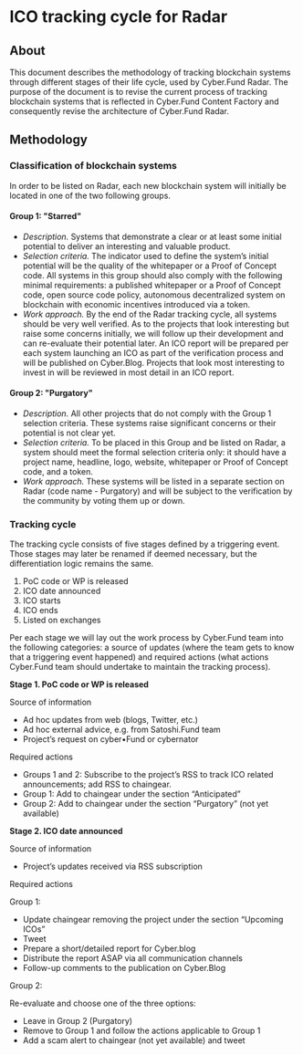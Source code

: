 # ICO tracking cycle for Radar

## About

This document describes the methodology of tracking blockchain systems through different stages of their life cycle, used by Cyber.Fund Radar. The purpose of the document is to revise the current process of tracking blockchain systems that is reflected in Cyber.Fund Content Factory and consequently revise the architecture of Cyber.Fund Radar.   

## Methodology
### Classification of blockchain systems 
In order to be listed on Radar, each new blockchain system will initially be located in one of the two following groups.

#### Group 1: "Starred" 

* _Description._ Systems that demonstrate a clear or at least some initial potential to deliver an interesting and valuable product.
* _Selection criteria._ The indicator used to define the system’s initial potential will be the quality of the whitepaper or a Proof of Concept code. All systems in this group should also comply with the following minimal requirements: a published whitepaper or a Proof of Concept code, open source code policy, autonomous decentralized system on blockchain with economic incentives introduced via a token.
* _Work approach._ By the end of the Radar tracking cycle, all systems should be very well verified. As to the projects that look interesting but raise some concerns initially, we will follow up their development and can re-evaluate their potential later. An ICO report will be prepared per each system launching an ICO as part of the verification process and will be published on Cyber.Blog. Projects that look most interesting to invest in will be reviewed in most detail in an ICO report. 

#### Group 2: "Purgatory"

* _Description._ All other projects that do not comply with the Group 1 selection criteria. These systems raise significant concerns or their potential is not clear yet. 
* _Selection criteria._ To be placed in this Group and be listed on Radar, a system should meet the formal selection criteria only: it should have a project name, headline, logo, website, whitepaper or Proof of Concept code, and a token.
* _Work approach._ These systems will be listed in a separate section on Radar (code name - Purgatory) and will be subject to the verification by the community by voting them up or down. 

### Tracking cycle
The tracking cycle consists of five stages defined by a triggering event. Those stages may later be renamed if deemed necessary, but the differentiation logic remains the same.  

1. PoC code or WP is released
2. ICO date announced 
3. ICO starts
4. ICO ends
5. Listed on exchanges

Per each stage we will lay out the work process by Cyber.Fund team into the following categories: a source of updates (where the team gets to know that a triggering event happened) and required actions (what actions Cyber.Fund team should undertake to maintain the tracking process). 

**Stage 1. PoC code or WP is released**

Source of information

* Ad hoc updates from web (blogs, Twitter, etc.)
* Ad hoc external advice, e.g. from Satoshi.Fund team
* Project’s request on cyber•Fund or cybernator

Required actions
* Groups 1 and 2: Subscribe to the project’s RSS to track ICO related announcements; add RSS to chaingear.
* Group 1: Add to chaingear under the section “Anticipated”
* Group 2: Add to chaingear under the section “Purgatory” (not yet available)

**Stage 2. ICO date announced**

Source of information

* Project’s updates received via RSS subscription

Required actions

Group 1:
* Update chaingear removing the project under the section “Upcoming ICOs”
* Tweet
* Prepare a short/detailed report for Cyber.blog
* Distribute the report ASAP via all communication channels
* Follow-up comments to the publication on Cyber.Blog

Group 2:

Re-evaluate and choose one of the three options:

 * Leave in Group 2 (Purgatory)
 * Remove to Group 1 and follow the actions applicable to Group 1
 * Add a scam alert to chaingear (not yet available) and tweet

